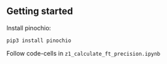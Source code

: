 ## Getting started
Install pinochio:
```
pip3 install pinochio
```

Follow code-cells in `z1_calculate_ft_precision.ipynb`